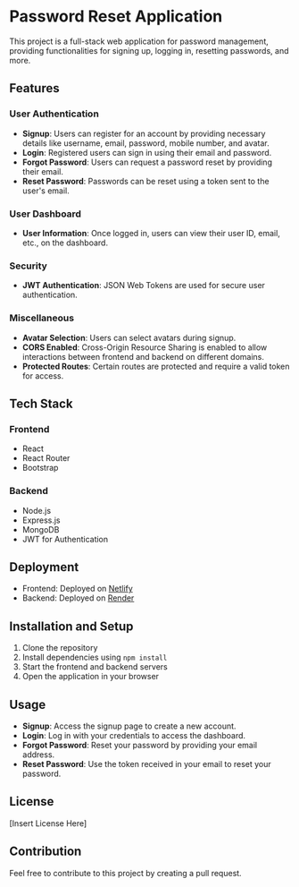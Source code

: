 # Password Reset Application

This project is a full-stack web application for password management, providing functionalities for signing up, logging in, resetting passwords, and more.

 

## Features

### User Authentication

- **Signup**: Users can register for an account by providing necessary details like username, email, password, mobile number, and avatar.
- **Login**: Registered users can sign in using their email and password.
- **Forgot Password**: Users can request a password reset by providing their email.
- **Reset Password**: Passwords can be reset using a token sent to the user's email.

### User Dashboard

- **User Information**: Once logged in, users can view their user ID, email, etc., on the dashboard.

### Security

- **JWT Authentication**: JSON Web Tokens are used for secure user authentication.

### Miscellaneous

- **Avatar Selection**: Users can select avatars during signup.
- **CORS Enabled**: Cross-Origin Resource Sharing is enabled to allow interactions between frontend and backend on different domains.
- **Protected Routes**: Certain routes are protected and require a valid token for access.

## Tech Stack

### Frontend

- React
- React Router
- Bootstrap

### Backend

- Node.js
- Express.js
- MongoDB
- JWT for Authentication

## Deployment

- Frontend: Deployed on [Netlify](https://password-reset-guvi-app.netlify.app/)
- Backend: Deployed on [Render](https://password-reset-guvi.onrender.com)

## Installation and Setup

1. Clone the repository
2. Install dependencies using `npm install`
3. Start the frontend and backend servers
4. Open the application in your browser

## Usage

- **Signup**: Access the signup page to create a new account.
- **Login**: Log in with your credentials to access the dashboard.
- **Forgot Password**: Reset your password by providing your email address.
- **Reset Password**: Use the token received in your email to reset your password.

## License

[Insert License Here]

## Contribution

Feel free to contribute to this project by creating a pull request.
